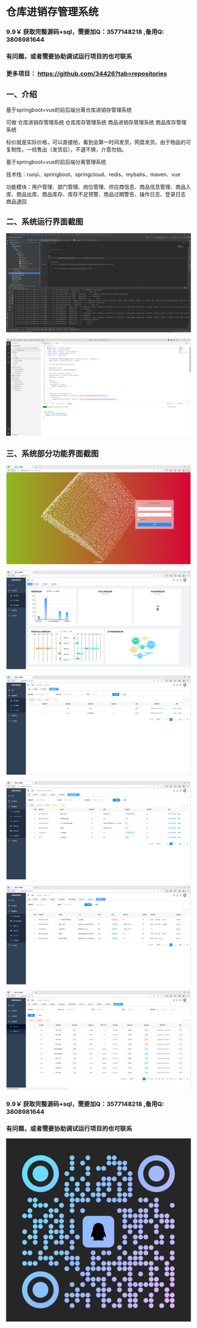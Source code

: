 # 仓库进销存管理系统

### 9.9￥ 获取完整源码+sql，需要加Q：3577148218 ,备用Q: 3808981644
### 有问题，或者需要协助调试运行项目的也可联系
### 更多项目： https://github.com/34426?tab=repositories

## 一、介绍

基于springboot+vue的前后端分离仓库进销存管理系统

可做 仓库进销存管理系统 仓库库存管理系统 商品进销存管理系统 商品库存管理系统

标价就是实际价格，可以直接拍，看到会第一时间发货，网盘发货。由于物品的可复制性，一经售出（发货后），不退不换，介意勿拍。

基于springboot+vue的前后端分离管理系统

技术栈：ruoyi、springboot、springcloud、redis、mybatis、maven、vue

功能模块：用户管理、部门管理、岗位管理、供应商信息、商品信息管理、商品入库、商品出库、商品库存、库存不足预警、商品过期警告、操作日志、登录日志
商品退回

## 二、系统运行界面截图

![img_6.png](imgs/img_6.png)

![img_7.png](imgs/img_7.png)

## 三、系统部分功能界面截图

![img.png](imgs/img.png)

![img_1.png](imgs/img_1.png)

![img_2.png](imgs/img_2.png)

![img_3.png](imgs/img_3.png)

![img_4.png](imgs/img_4.png)

![img_5.png](imgs/img_5.png)

### 9.9￥ 获取完整源码+sql，需要加Q：3577148218 ,备用Q: 3808981644
### 有问题，或者需要协助调试运行项目的也可联系

![img.png](img.png)
